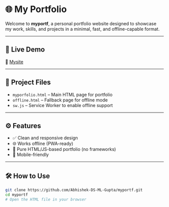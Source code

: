 # 🌐 My Portfolio

Welcome to **myportf**, a personal portfolio website designed to showcase my work, skills, and projects in a minimal, fast, and offline-capable format.

---

## 🚀 Live Demo

🔗 [Mysite](https://abhishek-ds-ml-gupta.github.io/myportfo.html)

---

## 📁 Project Files

- `myporfolio.html` – Main HTML page for portfolio
- `offline.html` – Fallback page for offline mode
- `sw.js` – Service Worker to enable offline support

---

## ⚙️ Features

- ✅ Clean and responsive design
- 🌐 Works offline (PWA-ready)
- 🧠 Pure HTML/JS-based portfolio (no frameworks)
- 📱 Mobile-friendly

---

## 🛠️ How to Use

```bash
git clone https://github.com/Abhishek-DS-ML-Gupta/myportf.git
cd myportf
# Open the HTML file in your browser
